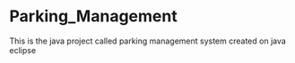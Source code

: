 # Parking_Management
This is the java project called parking management system created on java eclipse
